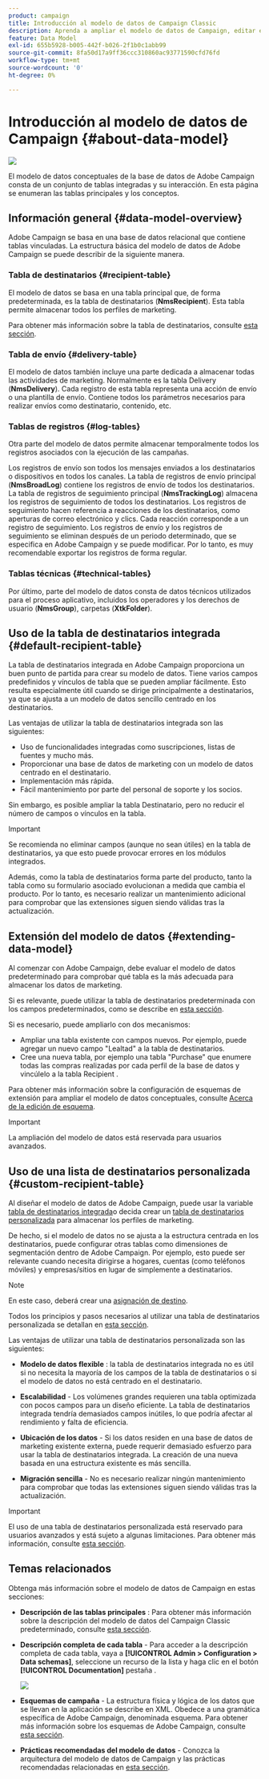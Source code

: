 ```yaml
---
product: campaign
title: Introducción al modelo de datos de Campaign Classic
description: Aprenda a ampliar el modelo de datos de Campaign, editar esquemas, utilizar API y mucho más
feature: Data Model
exl-id: 655b5928-b005-442f-b026-2f1b0c1abb99
source-git-commit: 8fa50d17a9ff36ccc310860ac93771590cfd76fd
workflow-type: tm+mt
source-wordcount: '0'
ht-degree: 0%

---
```


# Introducción al modelo de datos de Campaign {#about-data-model}

![](../../assets/v7-only.svg)

El modelo de datos conceptuales de la base de datos de Adobe Campaign consta de un conjunto de tablas integradas y su interacción. En esta página se enumeran las tablas principales y los conceptos.

## Información general {#data-model-overview}

Adobe Campaign se basa en una base de datos relacional que contiene tablas vinculadas. La estructura básica del modelo de datos de Adobe Campaign se puede describir de la siguiente manera.

### Tabla de destinatarios {#recipient-table}

El modelo de datos se basa en una tabla principal que, de forma predeterminada, es la tabla de destinatarios (**NmsRecipient**). Esta tabla permite almacenar todos los perfiles de marketing.

Para obtener más información sobre la tabla de destinatarios, consulte [esta sección](#default-recipient-table).

### Tabla de envío {#delivery-table}

El modelo de datos también incluye una parte dedicada a almacenar todas las actividades de marketing. Normalmente es la tabla Delivery (**NmsDelivery**). Cada registro de esta tabla representa una acción de envío o una plantilla de envío. Contiene todos los parámetros necesarios para realizar envíos como destinatario, contenido, etc.

### Tablas de registros {#log-tables}

Otra parte del modelo de datos permite almacenar temporalmente todos los registros asociados con la ejecución de las campañas.

Los registros de envío son todos los mensajes enviados a los destinatarios o dispositivos en todos los canales. La tabla de registros de envío principal (**NmsBroadLog**) contiene los registros de envío de todos los destinatarios.
La tabla de registros de seguimiento principal (**NmsTrackingLog**) almacena los registros de seguimiento de todos los destinatarios. Los registros de seguimiento hacen referencia a reacciones de los destinatarios, como aperturas de correo electrónico y clics. Cada reacción corresponde a un registro de seguimiento.
Los registros de envío y los registros de seguimiento se eliminan después de un periodo determinado, que se especifica en Adobe Campaign y se puede modificar. Por lo tanto, es muy recomendable exportar los registros de forma regular.

### Tablas técnicas {#technical-tables}

Por último, parte del modelo de datos consta de datos técnicos utilizados para el proceso aplicativo, incluidos los operadores y los derechos de usuario (**NmsGroup**), carpetas (**XtkFolder**).

## Uso de la tabla de destinatarios integrada {#default-recipient-table}

La tabla de destinatarios integrada en Adobe Campaign proporciona un buen punto de partida para crear su modelo de datos. Tiene varios campos predefinidos y vínculos de tabla que se pueden ampliar fácilmente. Esto resulta especialmente útil cuando se dirige principalmente a destinatarios, ya que se ajusta a un modelo de datos sencillo centrado en los destinatarios.

Las ventajas de utilizar la tabla de destinatarios integrada son las siguientes:

* Uso de funcionalidades integradas como suscripciones, listas de fuentes y mucho más.
* Proporcionar una base de datos de marketing con un modelo de datos centrado en el destinatario.
* Implementación más rápida.
* Fácil mantenimiento por parte del personal de soporte y los socios.

Sin embargo, es posible ampliar la tabla Destinatario, pero no reducir el número de campos o vínculos en la tabla.

>[!IMPORTANT]
>
>Se recomienda no eliminar campos (aunque no sean útiles) en la tabla de destinatarios, ya que esto puede provocar errores en los módulos integrados.

Además, como la tabla de destinatarios forma parte del producto, tanto la tabla como su formulario asociado evolucionan a medida que cambia el producto. Por lo tanto, es necesario realizar un mantenimiento adicional para comprobar que las extensiones siguen siendo válidas tras la actualización.

## Extensión del modelo de datos {#extending-data-model}

Al comenzar con Adobe Campaign, debe evaluar el modelo de datos predeterminado para comprobar qué tabla es la más adecuada para almacenar los datos de marketing.

Si es relevante, puede utilizar la tabla de destinatarios predeterminada con los campos predeterminados, como se describe en [esta sección](#default-recipient-table).

Si es necesario, puede ampliarlo con dos mecanismos:

* Ampliar una tabla existente con campos nuevos. Por ejemplo, puede agregar un nuevo campo &quot;Lealtad&quot; a la tabla de destinatarios.
* Cree una nueva tabla, por ejemplo una tabla &quot;Purchase&quot; que enumere todas las compras realizadas por cada perfil de la base de datos y vincúlelo a la tabla Recipient .

Para obtener más información sobre la configuración de esquemas de extensión para ampliar el modelo de datos conceptuales, consulte [Acerca de la edición de esquema](../../configuration/using/about-schema-edition.md).

>[!IMPORTANT]
>
>La ampliación del modelo de datos está reservada para usuarios avanzados.

## Uso de una lista de destinatarios personalizada {#custom-recipient-table}

Al diseñar el modelo de datos de Adobe Campaign, puede usar la variable [tabla de destinatarios integrada](#default-recipient-table)o decida crear un [tabla de destinatarios personalizada](../../configuration/using/about-custom-recipient-table.md) para almacenar los perfiles de marketing.

De hecho, si el modelo de datos no se ajusta a la estructura centrada en los destinatarios, puede configurar otras tablas como dimensiones de segmentación dentro de Adobe Campaign. Por ejemplo, esto puede ser relevante cuando necesita dirigirse a hogares, cuentas (como teléfonos móviles) y empresas/sitios en lugar de simplemente a destinatarios.

>[!NOTE]
>
>En este caso, deberá crear una [asignación de destino](../../configuration/using/target-mapping.md).

Todos los principios y pasos necesarios al utilizar una tabla de destinatarios personalizada se detallan en [esta sección](../../configuration/using/about-custom-recipient-table.md).

Las ventajas de utilizar una tabla de destinatarios personalizada son las siguientes:

* **Modelo de datos flexible** : la tabla de destinatarios integrada no es útil si no necesita la mayoría de los campos de la tabla de destinatarios o si el modelo de datos no está centrado en el destinatario.

* **Escalabilidad** - Los volúmenes grandes requieren una tabla optimizada con pocos campos para un diseño eficiente. La tabla de destinatarios integrada tendría demasiados campos inútiles, lo que podría afectar al rendimiento y falta de eficiencia.

* **Ubicación de los datos** - Si los datos residen en una base de datos de marketing existente externa, puede requerir demasiado esfuerzo para usar la tabla de destinatarios integrada. La creación de una nueva basada en una estructura existente es más sencilla.

* **Migración sencilla** - No es necesario realizar ningún mantenimiento para comprobar que todas las extensiones siguen siendo válidas tras la actualización.

>[!IMPORTANT]
>
>El uso de una tabla de destinatarios personalizada está reservado para usuarios avanzados y está sujeto a algunas limitaciones. Para obtener más información, consulte [esta sección](../../configuration/using/about-custom-recipient-table.md).

## Temas relacionados

Obtenga más información sobre el modelo de datos de Campaign en estas secciones:

* **Descripción de las tablas principales** : Para obtener más información sobre la descripción del modelo de datos del Campaign Classic predeterminado, consulte [esta sección](../../configuration/using/data-model-description.md).

* **Descripción completa de cada tabla** - Para acceder a la descripción completa de cada tabla, vaya a **[!UICONTROL Admin > Configuration > Data schemas]**, seleccione un recurso de la lista y haga clic en el botón **[!UICONTROL Documentation]** pestaña .

   ![](assets/data-model_documentation-tab.png)


* **Esquemas de campaña** - La estructura física y lógica de los datos que se llevan en la aplicación se describe en XML. Obedece a una gramática específica de Adobe Campaign, denominada esquema. Para obtener más información sobre los esquemas de Adobe Campaign, consulte [esta sección](../../configuration/using/about-schema-reference.md).

* **Prácticas recomendadas del modelo de datos** - Conozca la arquitectura del modelo de datos de Campaign y las prácticas recomendadas relacionadas en [esta sección](../../configuration/using/data-model-best-practices.md#data-model-architecture).
